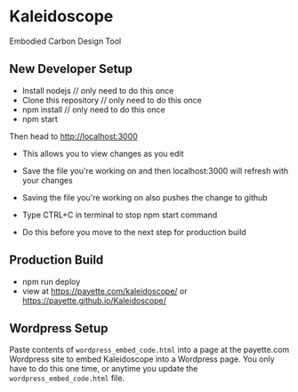 # Kaleidoscope
Embodied Carbon Design Tool

## New Developer Setup
 * Install nodejs // only need to do this once
 * Clone this repository // only need to do this once
 * npm install // only need to do this once
 * npm start
 
Then head to <http://localhost:3000>
* This allows you to view changes as you edit
* Save the file you're working on and then localhost:3000 will refresh with your changes
* Saving the file you're working on also pushes the change to github

* Type CTRL+C in terminal to stop npm start command
* Do this before you move to the next step for production build

## Production Build
 * npm run deploy
 * view at <https://payette.com/kaleidoscope/> or <https://payette.github.io/Kaleidoscope/>

## Wordpress Setup
Paste contents of `wordpress_embed_code.html` into a page at the payette.com Wordpress site to embed Kaleidoscope into a Wordpress page. You only have to do this one time, or anytime you update the `wordpress_embed_code.html` file.